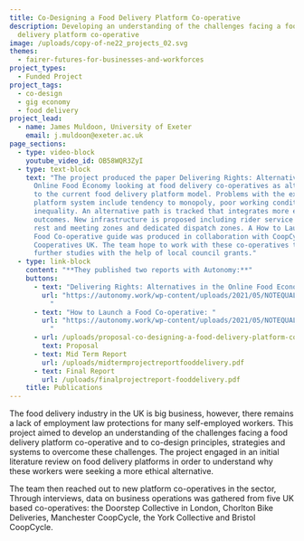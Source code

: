 ```yaml
---
title: Co-Designing a Food Delivery Platform Co-operative
description: Developing an understanding of the challenges facing a food
  delivery platform co-operative
image: /uploads/copy-of-ne22_projects_02.svg
themes:
  - fairer-futures-for-businesses-and-workforces
project_types:
  - Funded Project
project_tags:
  - co-design
  - gig economy
  - food delivery
project_lead:
  - name: James Muldoon, University of Exeter
    email: j.muldoon@exeter.ac.uk
page_sections:
  - type: video-block
    youtube_video_id: OB58WQR3ZyI
  - type: text-block
    text: "The project produced the paper Delivering Rights: Alternatives in the
      Online Food Economy looking at food delivery co-operatives as alternatives
      to the current food delivery platform model. Problems with the existing
      platform system include tendency to monopoly, poor working conditions and
      inequality. An alternative path is tracked that integrates more equal
      outcomes. New infrastructure is proposed including rider service stations,
      rest and meeting zones and dedicated dispatch zones. A How to Launch a
      Food Co-operative guide was produced in collaboration with CoopCycle and
      Cooperatives UK. The team hope to work with these co-operatives to produce
      further studies with the help of local council grants."
  - type: link-block
    content: "**They published two reports with Autonomy:**"
    buttons:
      - text: "Delivering Rights: Alternatives in the Online Food Economy: "
        url: "https://autonomy.work/wp-content/uploads/2021/05/NOTEQUAL_PT2_MAY25.pdf   \
          "
      - text: "How to Launch a Food Co-operative: "
        url: "https://autonomy.work/wp-content/uploads/2021/05/NOTEQUAL_PT1_MAY25.pdf   \
          "
      - url: /uploads/proposal-co-designing-a-food-delivery-platform-co-operative.pdf
        text: Proposal
      - text: Mid Term Report
        url: /uploads/midtermprojectreportfooddelivery.pdf
      - text: Final Report
        url: /uploads/finalprojectreport-fooddelivery.pdf
    title: Publications
---
```

The food delivery industry in the UK is big business, however, there remains a lack of employment law protections for many self-employed workers. This project aimed to develop an understanding of the challenges facing a food delivery platform co-operative and to co-design principles, strategies and systems to overcome these challenges. The project engaged in an initial literature review on food delivery platforms in order to understand why these workers were seeking a more ethical alternative. 

The team then reached out to new platform co-operatives in the sector, Through interviews, data on business operations was gathered from five UK based co-operatives: the Doorstep Collective in London, Chorlton Bike Deliveries, Manchester CoopCycle, the York Collective and Bristol CoopCycle.